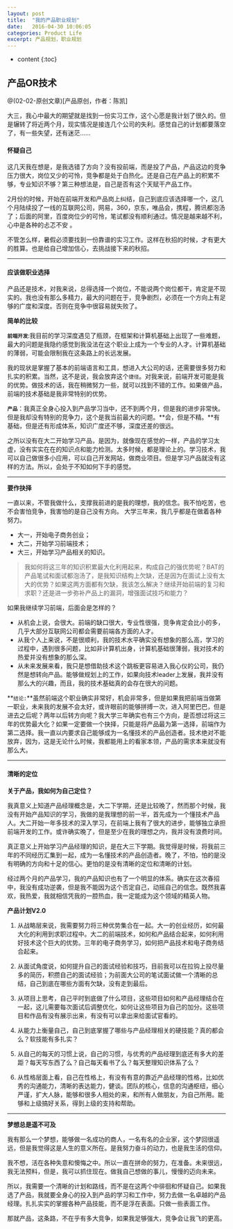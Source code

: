 ```yaml
---
layout: post
title:  "我的产品职业规划"
date:   2016-04-30 10:06:05
categories: Product Life
excerpt: 产品规划，职业规划
---
```


* content
{:toc}

## 产品OR技术

@(02-02-原创文章)[产品原创，作者：陈凯]

大三，我心中最大的期望就是找到一份实习工作，这个心愿是我计划了很久的。但是辗转了将近两个月，现实情况是接连几个公司的失利。感觉自己的计划都要落空了，有一些失望，还有迷茫……

#### 怀疑自己

这几天我在想是，是我选错了方向？没有投前端，而是投了产品，产品这边的竞争压力很大，岗位又少的可怜，竞争都是处于白热化。还是自己在产品上的积累不够，专业知识不够？第三种想法是，自己是否有这个天赋干产品工作。

2月份的时候，开始在前端开发和产品岗上纠结，自己到底应该选择哪一个，这几个月陆续投了一线的互联网公司，网易，360，京东，唯品会，携程，腾讯都泡汤了；后面的阿里，百度岗位少的可怜，笔试都没有顺利通过。情况是越来越不利，心中是各种的忐忑不安 。

不管怎么样，暑假必须要找到一份靠谱的实习工作。这样在秋招的时候，才有更大的胜算。也是给自己增加信心，去挑战接下来的秋招。

----
#### 应该做职业选择

产品还是技术，对我来说，总得选择一个岗位，不能说两个岗位都干，肯定是不现实的。我也没有那么多精力，最大的问题在于，竞争剧烈，必须在一个方向上有足够的广度和深度。否则在竞争中很容易就失败了。

**简单的比较**

**`前端开发`**:我目前的学习深度遇见了瓶颈，在框架和计算机基础上出现了一些难题，最大的问题是我隐约感觉到我没法在这个职业上成为一个专业的人才。计算机基础的薄弱，可能会限制我在这条路上的长远发展。

我的现状是掌握了基本的前端语言和工具，想进入大公司的话，还需要很多努力和扎实的积累。当然，这不是说，我会放弃这个`捷径`。对我来说，前端开发可能是我的优势。做技术的话，我在稍微努力一些，就可以找到不错的工作。如果做产品，前端的技术基础是我非常特别的优势。

**`产品`**：我真正全身心投入到产品学习当中，还不到两个月，但是我的进步非常快。但是我却没有特别的竞争力，这个是我当前最大的问题。**会，但是不精。**有基础，但是还有形成体系，知识广度还不够，深度还差的很远。

之所以没有在大二开始学习产品，是因为，就像现在感觉的一样，产品的学习太虚，没有实实在在的知识点和能力检测。太多时候，都是理论上的。学习技术，我可以自己做很多小应用，可以自己开发网站，做商业项目。但是学习产品就没有这样的方法。所以，会处于不知如何下手的感觉。

----
**要作抉择**

一直以来，不管我做什么，支撑我前进的是我的理想，我的信念。我不怕吃苦，也不会害怕竞争，我害怕的是自己没有方向。
大学三年来，我几乎都是在做着各种努力。
+ 大一，开始电子商务创业；
+ 大二，开始学习前端技术；
+ 大三，开始学习产品相关的知识。

> 我如何将这三年的知识积累最大化利用起来，构成自己的强优势呢？BAT的产品笔试和面试都泡汤了，是我知识结构上欠缺，还是因为在面试上没有太大的优势？如果这两方面都有欠缺，我该怎么解决？继续开始前端的复习和求职？还是进一步弥补产品上的漏洞，增强面试技巧和能力？

如果我继续学习前端，后面会是怎样的？

+ 从机会上说，会很大。前端的缺口很大，专业性很强，竞争肯定会比小的多，几乎大部分互联网公司都会需要前端各方面的人才。
+ 从我个人上来说，不是很顺利，我的技术水平确实没有想象的那么高，学习的过程中，遇到很多问题，比如非计算机出身，计算机基础很薄弱，我对技术的热爱并没有想象的那么深。
+ 从未来发展来看，我只是想借助技术这个跳板更容易进入我心仪的公司，我仍然是想转向产品。能够做规划上的工作，如果向技术leader上发展，我并没有那么大的兴趣，而且，我的技术基础真的会存在很大的问题。

**`结论:`**虽然前端这个职业确实非常好，机会非常多，但是如果我把前端当做第一职业，未来我的发展不会太好，或许眼前的能够拼搏一次，进入阿里巴巴，但是进去之后呢？两年以后转方向呢？我大学三年确实也有三个方向，是否想过将这三年的优势最大化？如果一定要做一个抉择，只能是将产品最为第一选择，前端作为第二选择。我一直以内要求自己能够成为一名懂技术的产品创造者。技术绝对不能放弃，因为，这是无论什么时候，我都能用上的看家本领，产品的需求本来就没有那么大。

----
#### 清晰的定位

**关于产品，我如何为自己定位？**

我真意义上知道产品经理概念是，大二下学期，还是比较晚了，然而那个时候，我没有开始产品知识的学习，我做的是我理想的前一半，首先成为一个懂技术产品人。大二开始一年多技术的深入学习，在前端上我有了很大的进步，能够独立承担前端开发的工作。或许确实晚了，但是至少在我的理想之内，我并没有浪费时间。

真正意义上开始学习产品经理的知识，是在大三下学期。我觉得是时候，将我前三年的不同经历汇集到一起，成为一名懂技术的产品创造者。晚了，不怕，怕的是没有明确的方向和十足的信心。更怕的是没有清晰的定位和清晰的计划。

经过两个月的产品学习，我的产品知识也有了一个明显的体系。确实在这次春招中，我没有成功逆袭，但是我不能因为这个否定自己，动摇自己的信念。既然我喜欢，我热爱，我就相信凭我的一腔热血，我一定能成为这个领域的精英人物。

**产品计划V2.0**

1. 从战略层来说，我需要努力将三种优势集合在一起。大一的创业经历，如何最大化的利用到求职过程中。大二的前端技术，如何和产品结合起来，如何利用好技术这个巨大的优势。三年的电子商务学习，如何把产品技术和电子商务结合起来。

2. 从面试角度说，如何提升自己的面试经验和技巧，目前我可以在拉钩上投尽量多的简历，积攒自己的面试经验；为前面大公司的笔试面试做一个清晰的总结，自己到底在哪些方面有欠缺，没有走到最后。

3. 从项目上思考，自己平时到底做了什么项目，这些项目如何和产品经理结合在一起，这儿需要每次面试后调整优化，如何让这些项目为自己的加分。这些项目和作品有没有展示出来，有没有可以拿出来给面试官看的。

4. 从能力上衡量自己，自己到底掌握了哪些与产品经理相关的硬技能？真的都会么？软技能有多扎实？

5. 从自己的每天的习惯上说，自己的习惯，与优秀的产品经理到底还有多大的差距？每天写东西了么？自己每天看书了么？每天整理知识体系了么？

6. 从性格层面上看，自己在性格上，有没有有意的靠近产品经理的性格，比如优秀的沟通能力，清晰的表达能力，健谈。团队的核心，信息的沟通枢纽，细心严谨，扩大人脉，能够和很多人相处的来，和所有人做朋友，为自己所用。能够和上级搞好关系，得到上级的支持和帮助。

-----
**梦想总是遥不可及**

我有那么一个梦想，能够做一名成功的商人，一名有名的企业家，这个梦回很遥远，但是我觉得这是人生的意义所在。是我努力奋斗的动力，也是我生活的信仰。

我不想，活在各种失意和懊悔之中。所以一直在拼命的努力，在准备。未来很远，我无法预料，但是，我可以抓住现在。做我自己想做的事儿，慢慢的迈向未来。

所以，我需要一个清晰的计划和路线，而不是在这两个中徘徊和怀疑自己。如果我选了产品，我就要全身心的投入到产品的学习和工作中，努力去做一名卓越的产品经理。扎扎实实的掌握各种产品技能，而不是浮在表面。只做一些表面工作。

那就产品，这条路，不在乎有多大竞争，如果我足够强大，竞争会让我飞的更高。
